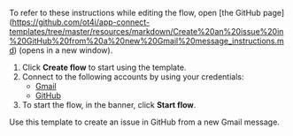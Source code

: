 To refer to these instructions while editing the flow, open [the GitHub page]
(https://github.com/ot4i/app-connect-templates/tree/master/resources/markdown/Create%20an%20issue%20in%20GitHub%20from%20a%20new%20Gmail%20message_instructions.md) (opens in a new window).

1. Click **Create flow** to start using the template.
2. Connect to the following accounts by using your credentials:
   - [Gmail](https://www.ibm.com/docs/en/app-connect/saas?topic=apps-gmail) 
   - [GitHub](https://www.ibm.com/docs/en/app-connect/saas?topic=apps-github)
3. To start the flow, in the banner, click **Start flow**.

Use this template to create an issue in GitHub from a new Gmail message.




